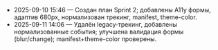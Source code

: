 ﻿- 2025-09-10 15:46 — Создан план Sprint 2; добавлены A11y формы, адаптив 680px, нормализован трекинг, manifest, theme-color.
- 2025-09-11 14:06 — Удалён legacy‑трекинг, добавлены нормализованные события; улучшена валидация формы (blur/change); manifest+theme-color проверены.
